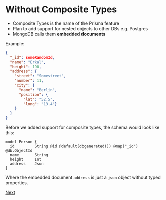 # Without Composite Types

- Composite Types is the name of the Prisma feature
- Plan to add support for nested objects to other DBs e.g. Postgres
- MongoDB calls them **embedded documents**

Example:
```json
{
  "_id": someRandomId,
  "name": "Erkal",
  "height": 190,
  "address": {
    "street": "Somestreet",
    "number": 11,
    "city": {
      "name": "Berlin",
      "position": {
        "lat": "52.5",
        "long": "13.4"}
    }
  }
}
```

Before we added support for composite types, the schema would look like this: 

```tsx
model Person {
  id         String @id @default(dbgenerated()) @map("_id") @db.ObjectId
  name       String
  height     Int
  address    Json
}
```

Where the embedded document `address` is just a `json` object without typed properties.

[Next](./06-with-composite-types.md)
